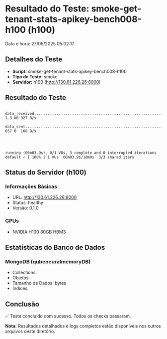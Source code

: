 # Resultado do Teste: smoke-get-tenant-stats-apikey-bench008-h100 (h100)

Data e hora: 27/05/2025 05:02:17

## Detalhes do Teste

* **Script:** smoke-get-tenant-stats-apikey-bench008-h100
* **Tipo de Teste:** smoke
* **Servidor:** h100 (http://130.61.226.26:8000)

## Resultado do Teste

```
    data_received...........................................................: 1.3 kB 327 B/s
    data_sent...............................................................: 657 B  168 B/s




running (00m03.9s), 0/1 VUs, 3 complete and 0 interrupted iterations
default ✓ [ 100% ] 1 VUs  00m03.9s/10m0s  3/3 shared iters
```

## Status do Servidor (h100)

### Informações Básicas
* URL: http://130.61.226.26:8000
* Status: healthy
* Versão: 0.1.0

### GPUs
* NVIDIA H100 80GB HBM3

## Estatísticas do Banco de Dados

### MongoDB (qubeneuralmemoryDB)
* Collections: 
* Objetos: 
* Tamanho de Dados:  bytes
* Índices: 

## Conclusão

✅ Teste concluído com sucesso. Todos os checks passaram.

**Nota:** Resultados detalhados e logs completos estão disponíveis nos outros arquivos deste diretório.
